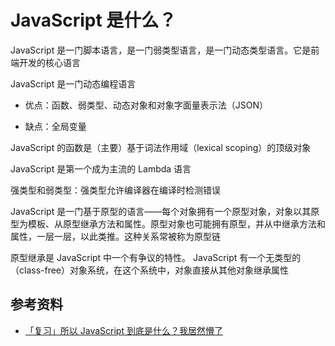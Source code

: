 # JavaScript 是什么？

JavaScript 是一门脚本语言，是一门弱类型语言，是一门动态类型语言。它是前端开发的核心语言

JavaScript 是一门动态编程语言

-   优点：函数、弱类型、动态对象和对象字面量表示法（JSON）

-   缺点：全局变量

JavaScript 的函数是（主要）基于词法作用域（lexical scoping）的顶级对象

JavaScript 是第一个成为主流的 Lambda 语言

强类型和弱类型：强类型允许编译器在编译时检测错误

JavaScript 是一门基于原型的语言——每个对象拥有一个原型对象，对象以其原型为模板、从原型继承方法和属性。原型对象也可能拥有原型，并从中继承方法和属性，一层一层，以此类推。这种关系常被称为原型链

原型继承是 JavaScript 中一个有争议的特性。 JavaScript 有一个无类型的（class-free）对象系统，在这个系统中，对象直接从其他对象继承属性

## 参考资料

-   [「复习」所以 JavaScript 到底是什么？我居然懵了](https://mp.weixin.qq.com/s/I3wVe5-Ukhb5NluFB7ksnQ)
